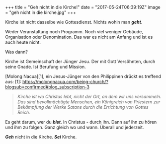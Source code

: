 +++
title = "Geh nicht in die Kirche!"
date = "2017-05-24T06:39:19Z"
image = "geh nicht in die kirche.jpg"
+++

Kirche ist nicht dasselbe wie Gottesdienst. Nichts wohin man ***geht***.

Weder Veranstaltung noch Programm. Noch viel weniger Gebäude, Organisation oder Denomination. Das war es nicht am Anfang und ist es auch heute nicht.

Was dann?

Kirche ist Gemeinschaft der Jünger Jesu. Der mit Gott Versöhnten, durch seine Gnade. Ist Berufung und Mission.

[Molong Nacua][1], ein Jesus-Jünger von den Philippinen drückt es treffend aus:
[1]: https://molongnacua.com/being-church/?blogsub=confirmed#blog_subscription-3
>*Kirche ist wo Christus lebt, nicht der Ort, an dem wir uns versammeln. Das sind bevollmächtigte Menschen, ein Königreich von Priestern zur Bekämpfung der Werke Satans durch die Errichtung von Gottes Reich.*

Es geht darum, wer du ***bist***. In Christus - durch ihn. Dann auf ihn zu hören und ihm zu folgen. Ganz gleich wo und wann. Überall und jederzeit.

***Geh*** nicht in die Kirche. ***Sei*** Kirche.